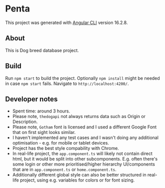 # Penta

This project was generated with [Angular CLI](https://github.com/angular/angular-cli) version 16.2.8.

## About

This is Dog breed database project. 

## Build

Run `npm start` to build the project. Optionally `npm install` might be needed in case `npm start` fails. Navigate to `http://localhost:4200/`.

## Developer notes
- Spent time: around 3 hours.
- Please note, `thedogapi` not always returns data such as Origin or Description.
- Please note, `Gotham` font is licensed and I used a different Google Font that on first sight looks similar. 
- I haven't implemented any test cases and I wasn't doing any additional optimisation - e.g. for mobile or tablet devices. 
- Project has the best style compability with Chrome.
- In real-life project, the `app.component.ts` will likely not contain direct html, but it would be split into other subcomponents. E.g. often there's some login or other more prioritised/higher hierarchy UI/components that are in `app.component.ts` or `home.component.ts`.
- Additionally different global style can also be better structured in real-life project, using e.g. variables for colors or for font sizing.
